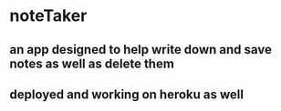 # noteTaker
 ## an app designed to help write down and save notes as well as delete them 
 ## deployed and working on heroku as well 
